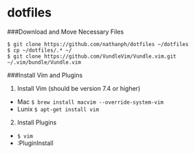 # dotfiles

###Download and Move Necessary Files
```
$ git clone https://github.com/nathanph/dotfiles ~/dotfiles
$ cp ~/dotfiles/.* ~/
$ git clone https://github.com/VundleVim/Vundle.vim.git ~/.vim/bundle/Vundle.vim
```

###Install Vim and Plugins
1. Install Vim (should be version 7.4 or higher)
  * Mac `$ brew install macvim --override-system-vim`
  * Lunix `$ apt-get install vim`
2. Install Plugins
  * `$ vim`
  * :PluginInstall



